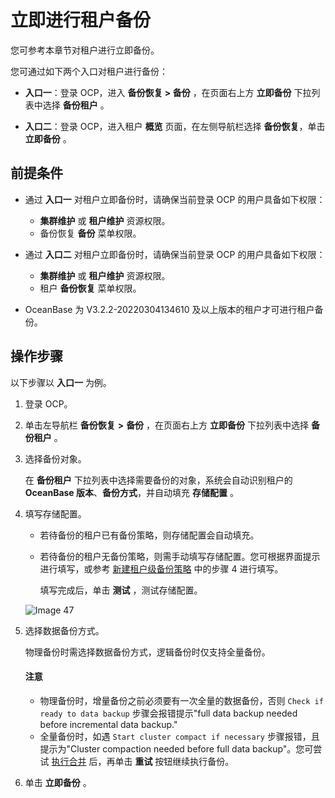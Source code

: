 # 立即进行租户备份

您可参考本章节对租户进行立即备份。

您可通过如下两个入口对租户进行备份：

* **入口一**：登录 OCP，进入 **备份恢复 > 备份** ，在页面右上方 **立即备份** 下拉列表中选择 **备份租户** 。

* **入口二**：登录 OCP，进入租户 **概览** 页面，在左侧导航栏选择 **备份恢复**，单击 **立即备份** 。

## 前提条件

* 通过 **入口一** 对租户立即备份时，请确保当前登录 OCP 的用户具备如下权限：

  * **集群维护** 或 **租户维护** 资源权限。
  * 备份恢复 **备份** 菜单权限。

* 通过 **入口二** 对租户立即备份时，请确保当前登录 OCP 的用户具备如下权限：

  * **集群维护** 或 **租户维护** 资源权限。
  * 租户 **备份恢复** 菜单权限。

* OceanBase 为 V3.2.2-20220304134610 及以上版本的租户才可进行租户备份。

## 操作步骤

以下步骤以 **入口一** 为例。

1. 登录 OCP。

2. 单击左导航栏 **备份恢复** **\>** **备份** ，在页面右上方 **立即备份** 下拉列表中选择 **备份租户** 。

3. 选择备份对象。

   在 **备份租户** 下拉列表中选择需要备份的对象，系统会自动识别租户的 **OceanBase 版本**、**备份方式**，并自动填充 **存储配置** 。

4. 填写存储配置。

   * 若待备份的租户已有备份策略，则存储配置会自动填充。

   * 若待备份的租户无备份策略，则需手动填写存储配置。您可根据界面提示进行填写，或参考 [新建租户级备份策略](../500.regular-backup/200.manage-tenant-backup-strategy/100.creat-a-tenant-backup-stategy.md) 中的步骤 4 进行填写。

     填写完成后，单击 **测试** ，测试存储配置。

   ![Image 47](https://obbusiness-private.oss-cn-shanghai.aliyuncs.com/doc/img/ocp/401/%E5%AD%98%E5%82%A8%E9%85%8D%E7%BD%AE1.png)

5. 选择数据备份方式。

   物理备份时需选择数据备份方式，逻辑备份时仅支持全量备份。

    <main id="notice" type='notice'>
    <h4>注意</h4>
    <ul>
    <li>物理备份时，增量备份之前必须要有一次全量的数据备份，否则 <code>Check if ready to data backup</code> 步骤会报错提示&quot;full data backup needed before incremental data backup.&quot;</li>
    <li>全量备份时，如遇 <code>Start cluster compact if necessary</code> 步骤报错，且提示为&quot;Cluster compaction needed before full data backup&quot;。您可尝试 <a href="../../600.cluster-functions/1100.manage-cluster-merge/200.cluster-perform-merge.md">执行合并</a> 后，再单击 <strong>重试</strong> 按钮继续执行备份。</li>
    </ul>
    </main>

6. 单击 **立即备份** 。
